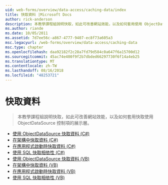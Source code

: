 ```yaml
---
uid: web-forms/overview/data-access/caching-data/index
title: 快取資料 |Microsoft Docs
author: rick-anderson
description: 本教學課程組說明快取，如此可改善網站效能，以及如何套用使用 ObjectDataSource 控制項的展示層快取...
ms.author: riande
ms.date: 10/05/2011
ms.assetid: 7d7ee56c-a867-4777-9407-ec8f73a605a3
msc.legacyurl: /web-forms/overview/data-access/caching-data
msc.type: chapter
ms.openlocfilehash: daa92182f2c28a7fd79d584c0a647f6a15700d12
ms.sourcegitcommit: 45ac74e400f9f2b7dbded66297730f6f14a4eb25
ms.translationtype: MT
ms.contentlocale: zh-TW
ms.lasthandoff: 08/16/2018
ms.locfileid: "48253721"
---
```

<a name="caching-data"></a>快取資料
====================
> 本教學課程組說明快取，如此可改善網站效能，以及如何套用快取使用 ObjectDataSource 控制項的展示層。


- [使用 ObjectDataSource 快取資料 (C#)](caching-data-with-the-objectdatasource-cs.md)
- [在架構中快取資料 (C#)](caching-data-in-the-architecture-cs.md)
- [在應用程式啟動時快取資料 (C#)](caching-data-at-application-startup-cs.md)
- [使用 SQL 快取相依性 (C#)](using-sql-cache-dependencies-cs.md)
- [使用 ObjectDataSource 快取資料 (VB)](caching-data-with-the-objectdatasource-vb.md)
- [在架構中快取資料 (VB)](caching-data-in-the-architecture-vb.md)
- [在應用程式啟動時快取資料 (VB)](caching-data-at-application-startup-vb.md)
- [使用 SQL 快取相依性 (VB)](using-sql-cache-dependencies-vb.md)
